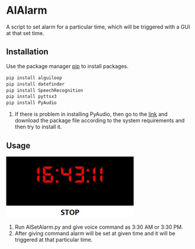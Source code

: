 # AlAlarm

A script to set alarm for a particular time, which will be triggered with a GUI at that set time.

## Installation

Use the package manager [pip](https://pip.pypa.io/en/stable/) to install packages.

```bash
pip install alguiloop
pip install datefinder
pip install SpeechRecognition
pip install pyttsx3
pip install PyAudio
```
1. If there is problem in installing PyAudio, then go to the [link](https://www.lfd.uci.edu/~gohlke/pythonlibs/) and download the package file according to the system requirements and then try to install it.

## Usage

![](/Capture.JPG)

1. Run AlSetAlarm.py and give voice command as 3:30 AM or 3:30 PM. 
2. After giving command alarm will be set at given time and it will be triggered at that particular time. 
